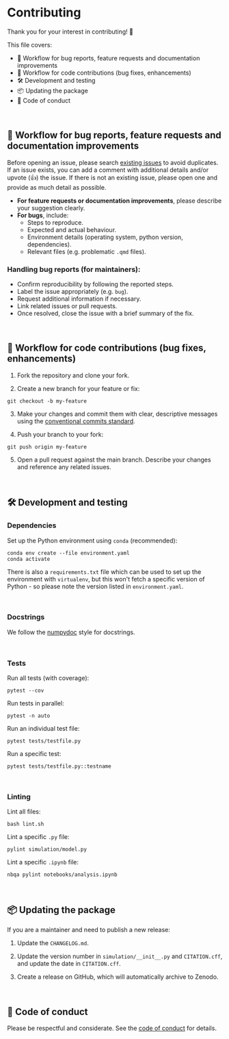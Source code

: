 # Contributing

Thank you for your interest in contributing! 🤗

This file covers:

* 🐞 Workflow for bug reports, feature requests and documentation improvements
* 🚀 Workflow for code contributions (bug fixes, enhancements)
* 🛠️ Development and testing
* 📦 Updating the package
* 🤝 Code of conduct

<br>

## 🐞 Workflow for bug reports, feature requests and documentation improvements

Before opening an issue, please search [existing issues](https://github.com/pythonhealthdatascience/pydesrap_stroke/issues) to avoid duplicates. If an issue exists, you can add a comment with additional details and/or upvote (👍) the issue. If there is not an existing issue, please open one and provide as much detail as possible.

* **For feature requests or documentation improvements**, please describe your suggestion clearly.
* **For bugs**, include:
    * Steps to reproduce.
    * Expected and actual behaviour.
    * Environment details (operating system, python version, dependencies).
    * Relevant files (e.g. problematic `.qmd` files).

### Handling bug reports (for maintainers):

* Confirm reproducibility by following the reported steps.
* Label the issue appropriately (e.g. `bug`).
* Request additional information if necessary.
* Link related issues or pull requests.
* Once resolved, close the issue with a brief summary of the fix.

<br>

## 🚀 Workflow for code contributions (bug fixes, enhancements)

1. Fork the repository and clone your fork.

2. Create a new branch for your feature or fix:

```{.bash}
git checkout -b my-feature
```

3. Make your changes and commit them with clear, descriptive messages using the [conventional commits standard](https://www.conventionalcommits.org/en/v1.0.0/).

4. Push your branch to your fork:

```{.bash}
git push origin my-feature
```

5. Open a pull request against the main branch. Describe your changes and reference any related issues.

<br>

## 🛠️ Development and testing

### Dependencies

Set up the Python environment using `conda` (recommended):

```
conda env create --file environment.yaml
conda activate
```

There is also a `requirements.txt` file which can be used to set up the environment with `virtualenv`, but this won't fetch a specific version of Python - so please note the version listed in `environment.yaml`.

<br>

### Docstrings

We follow the [numpydoc](https://numpydoc.readthedocs.io/en/latest/format.html) style for docstrings.

<br>

### Tests

Run all tests (with coverage):

```{.bash}
pytest --cov
```

Run tests in parallel:

```{.bash}
pytest -n auto
```

Run an individual test file:

```{.bash}
pytest tests/testfile.py
```

Run a specific test:

```{.bash}
pytest tests/testfile.py::testname
```

<br>

### Linting

Lint all files:

```{.bash}
bash lint.sh
```

Lint a specific `.py` file:

```{.bash}
pylint simulation/model.py
```

Lint a specific `.ipynb` file:

```{.bash}
nbqa pylint notebooks/analysis.ipynb
```

<br>

## 📦 Updating the package

If you are a maintainer and need to publish a new release:

1. Update the `CHANGELOG.md`.

2. Update the version number in `simulation/__init__.py` and `CITATION.cff`, and update the date in `CITATION.cff`.

3. Create a release on GitHub, which will automatically archive to Zenodo.

<br>

## 🤝 Code of conduct

Please be respectful and considerate. See the [code of conduct](https://github.com/pythonhealthdatascience/pydesrap_stroke/blob/main/CODE_OF_CONDUCT.md) for details.